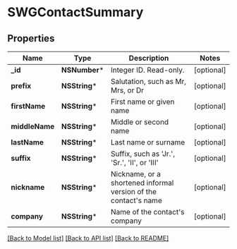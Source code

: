 # SWGContactSummary

## Properties
Name | Type | Description | Notes
------------ | ------------- | ------------- | -------------
**_id** | **NSNumber*** | Integer ID. Read-only. | [optional] 
**prefix** | **NSString*** | Salutation, such as Mr, Mrs, or Dr | [optional] 
**firstName** | **NSString*** | First name or given name | [optional] 
**middleName** | **NSString*** | Middle or second name | [optional] 
**lastName** | **NSString*** | Last name or surname | [optional] 
**suffix** | **NSString*** | Suffix, such as &#39;Jr.&#39;, &#39;Sr.&#39;, &#39;II&#39;, or &#39;III&#39; | [optional] 
**nickname** | **NSString*** | Nickname, or a shortened informal version of the contact&#39;s name | [optional] 
**company** | **NSString*** | Name of the contact&#39;s company | [optional] 

[[Back to Model list]](../README.md#documentation-for-models) [[Back to API list]](../README.md#documentation-for-api-endpoints) [[Back to README]](../README.md)


